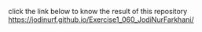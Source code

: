 click the link below to know the result of this repository
https://jodinurf.github.io/Exercise1_060_JodiNurFarkhani/
